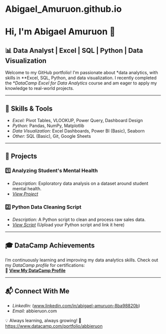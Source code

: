 # Abigael_Amuruon.github.io
# Hi, I'm Abigael Amuruon 👋

## 📊 Data Analyst | Excel | SQL | Python | Data Visualization

Welcome to my GitHub portfolio! I'm passionate about *data analytics, with skills in **Excel, SQL, Python, and data visualization. I recently completed the **DataCamp Excel for Data Analytics* course and am eager to apply my knowledge to real-world projects.

---

## 🚀 Skills & Tools
- *Excel:* Pivot Tables, VLOOKUP, Power Query, Dashboard Design
- *Python:* Pandas, NumPy, Matplotlib
- *Data Visualization:* Excel Dashboards, Power BI (Basic), Seaborn
- *Other:* SQL (Basic), Git, Google Sheets

---

## 📂 Projects
### 1️⃣ Analyzing Student's Mental Health
- *Description:* Exploratory data analysis on a dataset around student mental health.
- *[View Project](#)* 

### 2️⃣ Python Data Cleaning Script
- *Description:* A Python script to clean and process raw sales data.
- *[View Script](#)* (Upload your Python script and link it here)

---

## 🎓 DataCamp Achievements
I’m continuously learning and improving my data analytics skills. Check out my *DataCamp profile* for certifications:  
🔗 **[View My DataCamp Profile](https://www.datacamp.com/profile/abbieruon)**

---

## 📬 Connect With Me
- *LinkedIn:* (www.linkedin.com/in/abigael-amuruon-8ba98820b)
- *Email:* abbieruon.com 

💡 Always learning, always growing! 🚀
https://www.datacamp.com/portfolio/abbieruon
